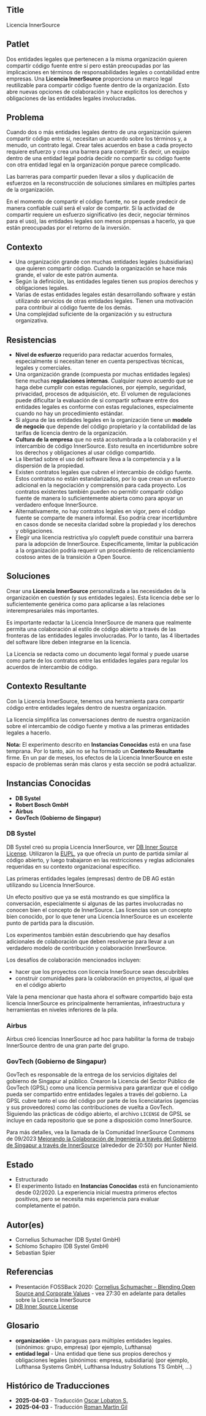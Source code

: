 ## Title

Licencia InnerSource

## Patlet

Dos entidades legales que pertenecen a la misma organización quieren compartir código fuente entre sí pero están preocupadas por las implicaciones en términos de responsabilidades legales o contabilidad entre empresas.
Una **Licencia InnerSource** proporciona un marco legal reutilizable para compartir código fuente dentro de la organización. Esto abre nuevas opciones de colaboración y hace explícitos los derechos y obligaciones de las entidades legales involucradas.

## Problema

Cuando dos o más entidades legales dentro de una organización quieren compartir código entre sí, necesitan un acuerdo sobre los términos y, a menudo, un contrato legal. Crear tales acuerdos en base a cada proyecto requiere esfuerzo y crea una barrera para compartir. Es decir, un equipo dentro de una entidad legal podría decidir no compartir su código fuente con otra entidad legal en la organización porque parece complicado.

Las barreras para compartir pueden llevar a silos y duplicación de esfuerzos en la reconstrucción de soluciones similares en múltiples partes de la organización.

En el momento de compartir el código fuente, no se puede predecir de manera confiable cuál será el valor de compartir. Si la actividad de compartir requiere un esfuerzo significativo (es decir, negociar términos para el uso), las entidades legales son menos propensas a hacerlo, ya que están preocupadas por el retorno de la inversión.

## Contexto

- Una organización grande con muchas entidades legales (subsidiarias) que quieren compartir código. Cuando la organización se hace más grande, el valor de este patrón aumenta.
- Según la definición, las entidades legales tienen sus propios derechos y obligaciones legales.
- Varias de estas entidades legales están desarrollando software y están utilizando servicios de otras entidades legales. Tienen una motivación para contribuir al código fuente de los demás.
- Una complejidad suficiente de la organización y su estructura organizativa.

## Resistencias

- **Nivel de esfuerzo** requerido para redactar acuerdos formales, especialmente si necesitan tener en cuenta perspectivas técnicas, legales y comerciales.
- Una organización grande (compuesta por muchas entidades legales) tiene muchas **regulaciones internas**. Cualquier nuevo acuerdo que se haga debe cumplir con estas regulaciones, por ejemplo, seguridad, privacidad, procesos de adquisición, etc. El volumen de regulaciones puede dificultar la evaluación de si compartir software entre dos entidades legales es conforme con estas regulaciones, especialmente cuando no hay un procedimiento estándar.
- Si alguna de las entidades legales en la organización tiene un **modelo de negocio** que depende del código propietario y la contabilidad de las tarifas de licencia dentro de la organización.
- **Cultura de la empresa** que no está acostumbrada a la colaboración y el intercambio de código InnerSource. Esto resulta en incertidumbre sobre los derechos y obligaciones al usar código compartido.
- La libertad sobre el uso del software lleva a la competencia y a la dispersión de la propiedad.
- Existen contratos legales que cubren el intercambio de código fuente. Estos contratos no están estandarizados, por lo que crean un esfuerzo adicional en la negociación y comprensión para cada proyecto. Los contratos existentes también pueden no permitir compartir código fuente de manera lo suficientemente abierta como para apoyar un verdadero enfoque InnerSource.
- Alternativamente, no hay contratos legales en vigor, pero el código fuente se comparte de manera informal. Eso podría crear incertidumbre en casos donde se necesita claridad sobre la propiedad y los derechos y obligaciones.
- Elegir una licencia restrictiva y/o copyleft puede constituir una barrera para la adopción de InnerSource. Específicamente, limitar la publicación a la organización podría requerir un procedimiento de relicenciamiento costoso antes de la transición a Open Source.

## Soluciones

Crear una **Licencia InnerSource** personalizada a las necesidades de la organización en cuestión (y sus entidades legales). Esta licencia debe ser lo suficientemente genérica como para aplicarse a las relaciones interempresariales más importantes.

Es importante redactar la Licencia InnerSource de manera que realmente permita una colaboración al estilo de código abierto a través de las fronteras de las entidades legales involucradas. Por lo tanto, las 4 libertades del software libre deben integrarse en la licencia.

La Licencia se redacta como un documento legal formal y puede usarse como parte de los contratos entre las entidades legales para regular los acuerdos de intercambio de código.

## Contexto Resultante

Con la Licencia InnerSource, tenemos una herramienta para compartir código entre entidades legales dentro de nuestra organización.

La licencia simplifica las conversaciones dentro de nuestra organización sobre el intercambio de código fuente y motiva a las primeras entidades legales a hacerlo.

**Nota:** El experimento descrito en **Instancias Conocidas** está en una fase temprana. Por lo tanto, aún no se ha formado un **Contexto Resultante** firme. En un par de meses, los efectos de la Licencia InnerSource en este espacio de problemas serán más claros y esta sección se podrá actualizar.

## Instancias Conocidas

- **DB Systel**
- **Robert Bosch GmbH**
- **Airbus**
- **GovTech (Gobierno de Singapur)**

### DB Systel

DB Systel creó su propia Licencia InnerSource, ver [DB Inner Source License][db-inner-source-license]. Utilizaron la [EUPL][eupl], ya que ofrecía un punto de partida similar al código abierto, y luego trabajaron en las restricciones y reglas adicionales requeridas en su contexto organizacional específico.

Las primeras entidades legales (empresas) dentro de DB AG están utilizando su Licencia InnerSource.

Un efecto positivo que ya se está mostrando es que simplifica la conversación, especialmente si algunas de las partes involucradas no conocen bien el concepto de InnerSource. Las licencias son un concepto bien conocido, por lo que tener una Licencia InnerSource es un excelente punto de partida para la discusión.

Los experimentos también están descubriendo que hay desafíos adicionales de colaboración que deben resolverse para llevar a un verdadero modelo de contribución y colaboración InnerSource.

Los desafíos de colaboración mencionados incluyen:

- hacer que los proyectos con licencia InnerSource sean descubribles
- construir comunidades para la colaboración en proyectos, al igual que en el código abierto

Vale la pena mencionar que hasta ahora el software compartido bajo esta licencia InnerSource es principalmente herramientas, infraestructura y herramientas en niveles inferiores de la pila.

### Airbus

Airbus creó licencias InnerSource ad hoc para habilitar la forma de trabajo InnerSource dentro de una gran parte del grupo.

### GovTech (Gobierno de Singapur)

GovTech es responsable de la entrega de los servicios digitales del gobierno de Singapur al público.
Crearon la Licencia del Sector Público de GovTech (GPSL) como una licencia permisiva para garantizar que el código pueda ser compartido entre entidades legales a través del gobierno.
La GPSL cubre tanto el uso del código por parte de los licenciatarios (agencias y sus proveedores) como las contribuciones de vuelta a GovTech.
Siguiendo las prácticas de código abierto, el archivo `LICENSE` de GPSL se incluye en cada repositorio que se pone a disposición como InnerSource.

Para más detalles, vea la llamada de la Comunidad InnerSource Commons de 09/2023 [Mejorando la Colaboración de Ingeniería a través del Gobierno de Singapur a través de InnerSource](https://www.youtube.com/watch?v=-zu2X2iERv8&t=1257s&ab_channel=InnerSourceCommons) (alrededor de 20:50) por Hunter Nield.

## Estado

* Estructurado
* El experimento listado en **Instancias Conocidas** está en funcionamiento desde 02/2020. La experiencia inicial muestra primeros efectos positivos, pero se necesita más experiencia para evaluar completamente el patrón.

## Autor(es)

- Cornelius Schumacher (DB Systel GmbH)
- Schlomo Schapiro (DB Systel GmbH)
- Sebastian Spier

## Referencias

- Presentación FOSSBack 2020: [Cornelius Schumacher - Blending Open Source and Corporate Values](https://youtu.be/hikC6U8X_Ec) - vea 27:30 en adelante para detalles sobre la Licencia InnerSource
- [DB Inner Source License][db-inner-source-license]

## Glosario

- **organización** - Un paraguas para múltiples entidades legales. (sinónimos: grupo, empresa) (por ejemplo, Lufthansa)
- **entidad legal** - Una entidad que tiene sus propios derechos y obligaciones legales (sinónimos: empresa, subsidiaria) (por ejemplo, Lufthansa Systems GmbH, Lufthansa Industry Solutions TS GmbH, ...)

[db-inner-source-license]: https://github.com/dbsystel/open-source-policies/blob/master/DB-Inner-Source-License.md
[eupl]: https://joinup.ec.europa.eu/collection/eupl/eupl-text-eupl-12

## Histórico de Traducciones

- **2025-04-03** - Traducción [Oscar Lobaton S.](https://github.com/ovas04)
- **2025-04-03** - Traducción [Roman Martin Gil](https://github.com/rmarting)
